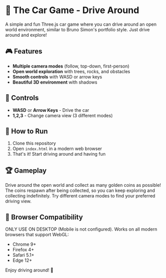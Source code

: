 # 🚗 The Car Game - Drive Around

A simple and fun Three.js car game where you can drive around an open world environment, similar to Bruno Simon's portfolio style. Just drive around and explore!

## 🎮 Features

- **Multiple camera modes** (follow, top-down, first-person)
- **Open world exploration** with trees, rocks, and obstacles
- **Smooth controls** with WASD or arrow keys
- **Beautiful 3D environment** with shadows

## 🎯 Controls

- **WASD** or **Arrow Keys** - Drive the car
- **1,2,3** - Change camera view (3 different modes)

## 🚀 How to Run

1. Clone this repository
2. Open `index.html` in a modern web browser
3. That's it! Start driving around and having fun

## 🏆 Gameplay

Drive around the open world and collect as many golden coins as possible! The coins respawn after being collected, so you can keep exploring and collecting indefinitely. Try different camera modes to find your preferred driving view.

## 📱 Browser Compatibility

ONLY USE ON DESKTOP (Mobile is not configured).
Works on all modern browsers that support WebGL:

- Chrome 9+
- Firefox 4+
- Safari 5.1+
- Edge 12+

Enjoy driving around! 🎉
